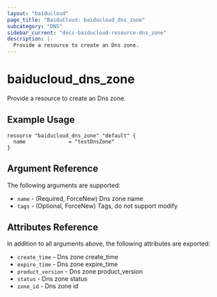 ```yaml
---
layout: "baiducloud"
page_title: "BaiduCloud: baiducloud_dns_zone"
subcategory: "DNS"
sidebar_current: "docs-baiducloud-resource-dns_zone"
description: |-
  Provide a resource to create an Dns zone.
---
```


# baiducloud_dns_zone

Provide a resource to create an Dns zone.

## Example Usage

```hcl
resource "baiducloud_dns_zone" "default" {
  name              = "testDnsZone"
}
```

## Argument Reference

The following arguments are supported:

* `name` - (Required, ForceNew) Dns zone name
* `tags` - (Optional, ForceNew) Tags, do not support modify

## Attributes Reference

In addition to all arguments above, the following attributes are exported:

* `create_time` - Dns zone create_time
* `expire_time` - Dns zone expire_time
* `product_version` - Dns zone product_version
* `status` - Dns zone status
* `zone_id` - Dns zone id


